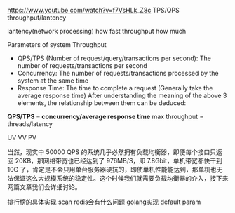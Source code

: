 

https://www.youtube.com/watch?v=f7VsHLk_Z8c
TPS/QPS
throughput/lantency

lantency(network processing) how fast
throughput how much

Parameters of system Throughput

- QPS/TPS (Number of request/query/transactions per second): The number of requests/transactions per second
- Concurrency: The number of requests/transactions processed by the system at the same time
- Response Time: The time to complete a request (Generally take the average response time)
After understanding the meaning of the above 3 elements, the relationship between them can be deduced:

**QPS/TPS = concurrency/average response time**
max throughput = threads/latency

UV
VV
PV


当然，现实中 50000 QPS 的系统几乎必然拥有负载均衡器，即便每个接口只返回 20KB，那网络带宽也已经达到了 976MB/S，即 7.8Gbit，单机带宽都快干到 10G 了，肯定是不会只用单台服务器硬抗的，即使单机性能能达到，那单机也无法保证这么大规模系统的稳定性。这个时候我们就需要负载均衡器的介入，接下来两篇文章我们会详细讨论。


排行榜的具体实现  scan redis会有什么问题
golang实现 default param